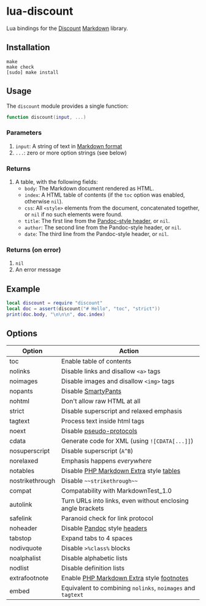 lua-discount
============

Lua bindings for the [Discount] [Markdown] library.

Installation
------------

    make
    make check
    [sudo] make install

Usage
-----

The `discount` module provides a single function:

```lua
function discount(input, ...)
```

### Parameters

1. `input`: A string of text in [Markdown format]
2. `...`: zero or more option strings (see below)

### Returns

1. A table, with the following fields:
   * `body`: The Markdown document rendered as HTML.
   * `index`: A HTML table of contents (if the `toc` option was enabled,
     otherwise `nil`).
   * `css`: All `<style>` elements from the document, concatenated
     together, or `nil` if no such elements were found.
   * `title`: The first line from the [Pandoc-style header], or `nil`.
   * `author`: The second line from the Pandoc-style header, or `nil`.
   * `date`: The third line from the Pandoc-style header, or `nil`.

### Returns (on error)

1. `nil`
2. An error message

Example
-------

```lua
local discount = require "discount"
local doc = assert(discount("# Hello", "toc", "strict"))
print(doc.body, "\n\n\n", doc.index)
```

Options
-------

Option          | Action
----------------|------------------------------------------
toc             | Enable table of contents
nolinks         | Disable links and disallow `<a>` tags
noimages        | Disable images and disallow `<img>` tags
nopants         | Disable [SmartyPants]
nohtml          | Don't allow raw HTML at all
strict          | Disable superscript and relaxed emphasis
tagtext         | Process text inside html tags
noext           | Disable [pseudo-protocols]
cdata           | Generate code for XML (using `![CDATA[...]]`)
nosuperscript   | Disable superscript (`A^B`)
norelaxed       | Emphasis happens *everywhere*
notables        | Disable [PHP Markdown Extra] style [tables]
nostrikethrough | Disable `~~strikethrough~~`
compat          | Compatability with MarkdownTest_1.0
autolink        | Turn URLs into links, even without enclosing angle brackets
safelink        | Paranoid check for link protocol
noheader        | Disable [Pandoc] style [headers]
tabstop         | Expand tabs to 4 spaces
nodivquote      | Disable `>%class%` blocks
noalphalist     | Disable alphabetic lists
nodlist         | Disable definition lists
extrafootnote   | Enable [PHP Markdown Extra] style [footnotes]
embed           | Equivalent to combining `nolinks`, `noimages` and `tagtext`

[Discount]: http://www.pell.portland.or.us/~orc/Code/discount/
[Markdown]: http://daringfireball.net/projects/markdown
[Markdown format]: http://daringfireball.net/projects/markdown/syntax
[SmartyPants]: http://daringfireball.net/projects/smartypants/
[PHP Markdown Extra]: http://michelf.com/projects/php-markdown/extra/
[tables]: http://michelf.ca/projects/php-markdown/extra/#table
[Pandoc]: http://johnmacfarlane.net/pandoc/
[Pandoc-style header]: http://www.pell.portland.or.us/~orc/Code/discount/#headers
[headers]: http://johnmacfarlane.net/pandoc/README.html#title-block
[pseudo-protocols]: http://www.pell.portland.or.us/~orc/Code/discount/#pseudo
[footnotes]: http://michelf.com/projects/php-markdown/extra/#footnotes
